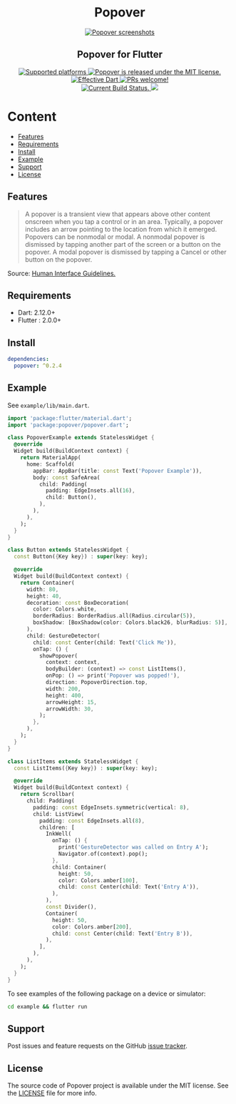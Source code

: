 <h1 align="center">Popover</h1>

<p align="center">
  <a href="https://github.com/minikin/popover/">
    <img src="https://i.ibb.co/0DW1XQ0/popover-demo.png" alt="Popover screenshots" />
  </a>
<h2 align="center">Popover for Flutter</h2>
</p>

<p align="center">

  <a href="https://github.com/minikin/popover">
    <img src="https://img.shields.io/badge/platforms-iOS%20%7C%20iPadOS%20%7C%20Android%20%7C%20Web-green.svg" alt="Supported platforms" />
  </a>

   <a href="https://github.com/minikin/popover/blob/main/LICENSE">
    <img src="https://img.shields.io/badge/license-MIT-blue.svg" alt="Popover is released under the MIT license." />
  </a>

  <a href="https://github.com/tenhobi/effective_dart">
    <img src="https://img.shields.io/badge/style-effective_dart-40c4ff.svg" alt="Effective Dart" />
  </a>

  <a href="https://github.com/minikin/popover/blob/main/CODE_OF_CONDUCT.md">
    <img src="https://img.shields.io/badge/PRs-welcome-brightgreen.svg" alt="PRs welcome!" />
  </a>

  </br>

   <a href="https://github.com/minikin/popover/actions">
    <img src="https://github.com/minikin/popover/workflows/On%20Pull%20Request/badge.svg" alt="Current Build Status." />
  </a>

  <a href="https://codecov.io/gh/minikin/popover">
    <img src="https://codecov.io/gh/minikin/popover/branch/main/graph/badge.svg?token=CHT3D24SOQ"/>
  </a>

</p>


# Content

- [Features](#features)
- [Requirements](#requirements)
- [Install](#install)
- [Example](#example)
- [Support](#support)
- [License](#license)

## Features

> A popover is a transient view that appears above other content onscreen when you tap a control or in an area. Typically, a popover includes an arrow pointing to the location from which it emerged. Popovers can be nonmodal or modal. A nonmodal popover is dismissed by tapping another part of the screen or a button on the popover. A modal popover is dismissed by tapping a Cancel or other button on the popover.

Source: [Human Interface Guidelines.
](https://developer.apple.com/design/human-interface-guidelines/ios/views/popovers/)

## Requirements

- Dart: 2.12.0+
- Flutter : 2.0.0+

## Install

```yaml
dependencies:
  popover: ^0.2.4
```

## Example

See `example/lib/main.dart`.

```dart
import 'package:flutter/material.dart';
import 'package:popover/popover.dart';

class PopoverExample extends StatelessWidget {
  @override
  Widget build(BuildContext context) {
    return MaterialApp(
      home: Scaffold(
        appBar: AppBar(title: const Text('Popover Example')),
        body: const SafeArea(
          child: Padding(
            padding: EdgeInsets.all(16),
            child: Button(),
          ),
        ),
      ),
    );
  }
}

class Button extends StatelessWidget {
  const Button({Key key}) : super(key: key);

  @override
  Widget build(BuildContext context) {
    return Container(
      width: 80,
      height: 40,
      decoration: const BoxDecoration(
        color: Colors.white,
        borderRadius: BorderRadius.all(Radius.circular(5)),
        boxShadow: [BoxShadow(color: Colors.black26, blurRadius: 5)],
      ),
      child: GestureDetector(
        child: const Center(child: Text('Click Me')),
        onTap: () {
          showPopover(
            context: context,
            bodyBuilder: (context) => const ListItems(),
            onPop: () => print('Popover was popped!'),
            direction: PopoverDirection.top,
            width: 200,
            height: 400,
            arrowHeight: 15,
            arrowWidth: 30,
          );
        },
      ),
    );
  }
}

class ListItems extends StatelessWidget {
  const ListItems({Key key}) : super(key: key);

  @override
  Widget build(BuildContext context) {
    return Scrollbar(
      child: Padding(
        padding: const EdgeInsets.symmetric(vertical: 8),
        child: ListView(
          padding: const EdgeInsets.all(8),
          children: [
            InkWell(
              onTap: () {
                print('GestureDetector was called on Entry A');
                Navigator.of(context).pop();
              },
              child: Container(
                height: 50,
                color: Colors.amber[100],
                child: const Center(child: Text('Entry A')),
              ),
            ),
            const Divider(),
            Container(
              height: 50,
              color: Colors.amber[200],
              child: const Center(child: Text('Entry B')),
            ),
          ],
        ),
      ),
    );
  }
}
```

To see examples of the following package on a device or simulator:

```sh
cd example && flutter run
```

## Support

Post issues and feature requests on the GitHub [issue tracker](https://github.com/minikin/popover/issues).


## License

The source code of Popover project is available under the MIT license.
See the [LICENSE](https://github.com/minikin/popover/blob/main/LICENSE) file for more info.

